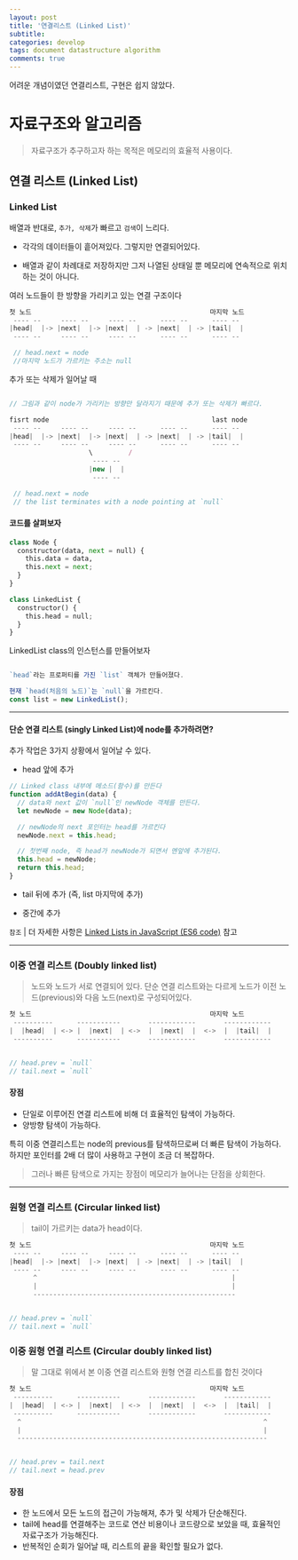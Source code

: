 ```yaml
---
layout: post
title: '연결리스트 (Linked List)'
subtitle:
categories: develop
tags: document datastructure algorithm
comments: true
---
```


어려운 개념이였던 연결리스트, 구현은 쉽지 않았다.

# 자료구조와 알고리즘

> 자료구조가 추구하고자 하는 목적은 메모리의 효율적 사용이다.

## 연결 리스트 (Linked List)

### Linked List

배열과 반대로, `추가, 삭제`가 빠르고 `검색`이 느리다.

- 각각의 데이터들이 흩어져있다. 그렇지만 연결되어있다.

- 배열과 같이 차례대로 저장하지만 그저 나열된 상태일 뿐 메모리에 연속적으로 위치하는 것이 아니다.

여러 노드들이 한 방향을 가리키고 있는 연결 구조이다

```js
첫 노드                                             마지막 노드
 ---- --     ---- --     ---- --      ---- --      ---- --
|head|  |-> |next|  |-> |next|  | -> |next|  | -> |tail|  |
 ---- --     ---- --     ---- --      ---- --      ---- --

 // head.next = node
 //마지막 노드가 가르키는 주소는 null
```

추가 또는 삭제가 일어날 때

```js

// 그림과 같이 node가 가리키는 방향만 달라지기 때문에 추가 또는 삭제가 빠르다.

fisrt node                                         last node
 ---- --     ---- --     ---- --      ---- --      ---- --
|head|  |-> |next|  |-> |next|  | -> |next|  | -> |tail|  |
 ---- --     ---- --     ---- --      ---- --      ---- --
                    \         /
                     ---- --
                    |new |  |
                     ---- --

 // head.next = node
 // the list terminates with a node pointing at `null`
```

#### 코드를 살펴보자

```py
class Node {
  constructor(data, next = null) {
    this.data = data,
    this.next = next;
  }
}

class LinkedList {
  constructor() {
    this.head = null;
  }
}

```

LinkedList class의 인스턴스를 만들어보자

```js

`head`라는 프로퍼티를 가진 `list` 객체가 만들어졌다.

현재 `head(처음의 노드)`는 `null`을 가르킨다.
const list = new LinkedList();
```

---

#### 단순 연결 리스트 (singly Linked List)에 node를 추가하려면?

추가 작업은 3가지 상황에서 일어날 수 있다.

- head 앞에 추가

```js
// Linked class 내부에 메소드(함수)를 만든다
function addAtBegin(data) {
  // data와 next 값이 `null`인 newNode 객체를 만든다.
  let newNode = new Node(data);

  // newNode의 next 포인터는 head를 가르킨다
  newNode.next = this.head;

  // 첫번째 node, 즉 head가 newNode가 되면서 멘앞에 추가된다.
  this.head = newNode;
  return this.head;
}
```

- tail 뒤에 추가 (즉, list 마지막에 추가)

- 중간에 추가

`참조`
| 더 자세한 사항은 [Linked Lists in JavaScript (ES6 code)](https://codeburst.io/linked-lists-in-javascript-es6-code-part-1-6dd349c3dcc3) 참고

---

### 이중 연결 리스트 (Doubly linked list)

> 노드와 노드가 서로 연결되어 있다.
> 단순 연결 리스트와는 다르게 노드가 이전 노드(previous)와 다음 노드(next)로 구성되어있다.

```js
첫 노드                                             마지막 노드
 ----------      -----------       ------------       ------------
|  |head|  | <-> |  |next|  | <->  |  |next|  |  <->  |  |tail|  |
 ----------      -----------       ------------       ------------


// head.prev = `null`
// tail.next = `null`
```

#### 장점

- 단일로 이루어진 연결 리스트에 비해 더 효율적인 탐색이 가능하다.
- 양방향 탐색이 가능하다.

특히 이중 연결리스트는 node의 previous를 탐색하므로써 더 빠른 탐색이 가능하다. <br>
하지만 포인터를 2배 더 많이 사용하고 구현이 조금 더 복잡하다.

> 그러나 빠른 탐색으로 가지는 장점이 메모리가 늘어나는 단점을 상회한다.

---

### 원형 연결 리스트 (Circular linked list)

> tail이 가르키는 data가 head이다.

```js
첫 노드                                             마지막 노드
 ---- --     ---- --     ---- --      ---- --      ---- --
|head|  |-> |next|  |-> |next|  | -> |next|  | -> |tail|  |
 ---- --     ---- --     ---- --      ---- --      ---- --
      ^                                                 |
      |                                                 |
      ---------------------------------------------------


// head.prev = `null`
// tail.next = `null`
```

### 이중 원형 연결 리스트 (Circular doubly linked list)

> 말 그대로 위에서 본 이중 연결 리스트와 원형 연결 리스트를 합친 것이다

```js
첫 노드                                             마지막 노드
 ----------      -----------       ------------       ------------
|  |head|  | <-> |  |next|  | <->  |  |next|  |  <->  |  |tail|  |
 ----------      -----------       ------------       ------------
  ^                                                             ^
  |                                                             |
  ---------------------------------------------------------------


// head.prev = tail.next
// tail.next = head.prev

```

#### 장점

- 한 노드에서 모든 노드의 접근이 가능해져, 추가 및 삭제가 단순해진다.
- tail에 head를 연결해주는 코드로 연산 비용이나 코드량으로 보았을 때, 효율적인 자료구조가 가능해진다.
- 반복적인 순회가 일어날 때, 리스트의 끝을 확인할 필요가 없다.
